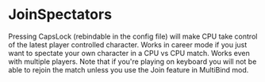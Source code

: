 # JoinSpectators
Pressing CapsLock (rebindable in the config file) will make CPU take control of the latest player controlled character. Works in career mode if you just want to spectate your own character in a CPU vs CPU match. Works even with multiple players. Note that if you're playing on keyboard you will not be able to rejoin the match unless you use the Join feature in MultiBind mod.